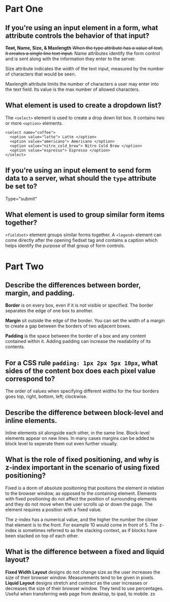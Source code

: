 # Part One #

##  If you're using an input element in a form, what attribute controls the behavior of that input? ##
  **~~Text~~, Name, Size, & Maxlength**
  ~~When the type attribute has a value of text, it creates a single line text input.~~
  Name attributes identify the form control and is sent along with the information they enter to the server.
  
  Size attribute indicates the width of the text input, measured by the number of characters that would be seen.
  
  Maxlength attribute limits the number of characters a user may enter into the text field. Its value is the max number of allowed characters.

##  What element is used to create a dropdown list? ##
  The `<select>` element is used to create a drop down list box. It contains two or more `<option>` elements.
  ```
  <select name="coffee">
    <option value="latte"> Latte </option>
    <option value="americano"> Americano </option>
    <option value="nitro_cold_brew"> Nitro Cold Brew </option>
    <option value="espresso"> Espresso </option>
  </select>
  ```

##  If you're using an input element to send form data to a server, what should the `type` attribute be set to? ##
  Type="submit"

##  What element is used to group similar form items together? ##
`<fieldset>` element groups similar forms together. A `<legend>` element can come directly after the opening fiedset tag and contains a caption which helps identify the purpose of that group of form controls.

# Part Two #

## Describe the differences between border, margin, and padding. ##
**Border** is on every box, even if it is not visible or specified. The border separates the edge of one box to another.

**Margin** sit outside the edge of the border. You can set the width of a margin to create a gap between the borders of two adjacent boxes.

**Padding** is the space between the border of a box and any content contained within it. Adding padding can increase the readability of its contents.

## For a CSS rule `padding: 1px 2px 5px 10px`, what sides of the content box does each pixel value correspond to? ##
  The order of values when specifying different widths for the four borders goes top, right, bottom, left; clockwise.

## Describe the difference between block-level and inline elements. ##
  Inline elements sit alongside each other, in the same line. Block-level elements appear on new lines. In many cases margins can be added to block level to seperate them out even further visually.

## What is the role of fixed positioning, and why is z-index important in the scenario of using fixed positioning? ##
  Fixed is a dorm of absolute positioning that positions the element in relation to the browser window, as opposed to the containing element. Elements with fixed positioning do not affect the position of surrounding elements and they do not move when the user scrolls up or down the page. The element requires a position with a fixed value.
  
  The z-index has a numerical value, and the higher the number the closer that element is to the front. For example 10 would come in front of 5. The z-index is sometimes referred to as the stacking context, as if blocks have been stacked on top of each other.

## What is the difference between a fixed and liquid layout? ##
  **Fixed Width Layout** designs do not change size as the user increases the size of their browser window. Measurements tend to be given in pixels.
  **Liquid Layout** designs stretch and contract as the user increases or decreases the size of their browser window. They tend to use percentages. Useful when transferring web page from desktop, to ipad, to mobile. zs
